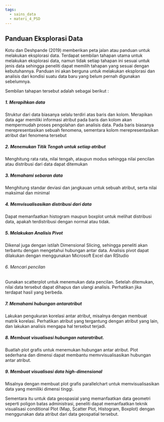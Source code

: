 ```yaml
---
tags:
  - sains_data
  - materi_4_PSD
---
```

## Panduan Eksplorasi Data

Kotu dan Deshpande (2019) memberikan peta jalan atau panduan untuk melakukan eksplorasi data. Terdapat sembilan tahapan utama untuk melakukan eksplorasi data, namun tidak setiap tahapan ini sesuai untuk jenis data sehingga peneliti dapat memilih tahapan yang sesuai dengan kebutuhannya. Panduan ini akan berguna untuk melakukan eksplorasi dan analisis dari kondisi suatu data baru yang belum pernah digunakan sebelumnya.

Sembilan tahapan tersebut adalah sebagai berikut :

##### 1. Merapihkan data

Struktur dari data biasanya selalu terdiri atas baris dan kolom. Merapikan data agar memiliki informasi atribut pada baris dan kolom akan mempermudah proses pengolahan dan analisis data. Pada baris biasanya merepresentasikan sebuah fenomena, sementara kolom merepresentasikan atribut dari fenomena tersebut

##### 2. Menemukan Titik Tengah untuk setiap atribut

Menghitung rata rata, nilai tengah, ataupun modus sehingga nilai pencilan atau distribusi dari data dapat ditemukan

##### 3. Memahami sebaran data

Menghitung standar deviasi dan jangkauan untuk sebuah atribut, serta nilai maksimal dan minimal

##### 4. Memvisualisasikan distribusi dari data

Dapat memanfaatkan histogram maupun boxplot untuk melihat distribusi data, apakah terdistribusi dengan normal atau tidak.

##### 5. Melakukan Analisis Pivot

Dikenal juga dengan istilah Dimensional Slicing, sehingga peneliti akan terbantu dengan mengetahui hubungan antar data. Analisis pivot dapat dilakukan dengan menggunakan Microsoft Excel dan RStudio

###### 6. Mencari pencilan

Gunakan scatterplot untuk menemukan data pencilan. Setelah ditemukan, nilai data tersebut dapat dihapus dan ulangi analisis. Perhatikan jika terdapat hasil yang berbeda.

##### 7. Memahami hubungan antaratribut

Lakukan pengukuran korelasi antar atribut, misalnya dengan membuat matrik korelasi. Perhatikan atribut yang tergantung dengan atribut yang lain, dan lakukan analisis mengapa hal tersebut terjadi.

##### 8. Membuat visualisasi hubungan nataratribut.

Buatlah plot grafis untuk menemukan hubungan antar atribut. Plot sederhana dan dimensi dapat membantu memvvisualisasikan hubungan antar atribut.

##### 9. Membuat visualisasi data high-dimensional

Misalnya dengan membuat plot grafis parallelchart untuk memvisualisasikan data yang memiliki dimensi tinggi.

Sementara itu untuk data geospasial yang memanfaatkan data geometri seperti poligon batas administrasi, peneliti dapat memanfaatkan teknik visualisasi conditional Plot (Map, Scatter Plot, Histogram, Boxplot) dengan menggunakan data atribut dari data geospatial tersebut.

